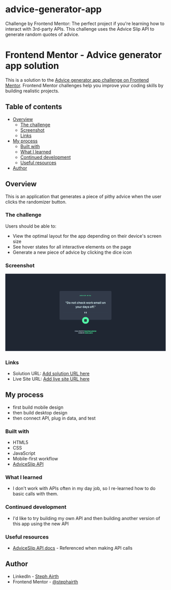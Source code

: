 # advice-generator-app
Challenge by Frontend Mentor: The perfect project if you're learning how to interact with 3rd-party APIs. This challenge uses the Advice Slip API to generate random quotes of advice.

# Frontend Mentor - Advice generator app solution

This is a solution to the [Advice generator app challenge on Frontend Mentor](https://www.frontendmentor.io/challenges/advice-generator-app-QdUG-13db). Frontend Mentor challenges help you improve your coding skills by building realistic projects.

## Table of contents

- [Overview](#overview)
  - [The challenge](#the-challenge)
  - [Screenshot](#screenshot)
  - [Links](#links)
- [My process](#my-process)
  - [Built with](#built-with)
  - [What I learned](#what-i-learned)
  - [Continued development](#continued-development)
  - [Useful resources](#useful-resources)
- [Author](#author)

## Overview
This is an application that generates a piece of pithy advice when the user clicks the randomizer button.

### The challenge

Users should be able to:

- View the optimal layout for the app depending on their device's screen size
- See hover states for all interactive elements on the page
- Generate a new piece of advice by clicking the dice icon

### Screenshot

![](https://github.com/stephairth/advice-generator-app/blob/main/screencapture-file-C-Projects-Study-advice-generator-app-main-index-html-2022-03-15-16_39_38.png)

### Links

- Solution URL: [Add solution URL here](https://your-solution-url.com)
- Live Site URL: [Add live site URL here](https://your-live-site-url.com)

## My process

- first build mobile design
- then build desktop design
- then connect API, plug in data, and test

### Built with

- HTML5
- CSS
- JavaScript
- Mobile-first workflow
- [AdviceSlip API](https://api.adviceslip.com/)

### What I learned

- I don't work with APIs often in my day job, so I re-learned how to do basic calls with them.

### Continued development

- I'd like to try building my own API and then building another version of this app using the new API

### Useful resources

- [AdviceSlip API docs](https://api.adviceslip.com/) - Referenced when making API calls

## Author

- LinkedIn - [Steph Airth](https://www.linkedin.com/in/stephairth/)
- Frontend Mentor - [@stephairth](https://www.frontendmentor.io/profile/stephairth)
